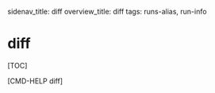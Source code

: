 sidenav_title: diff
overview_title: diff
tags: runs-alias, run-info

# diff

[TOC]

[CMD-HELP diff]
